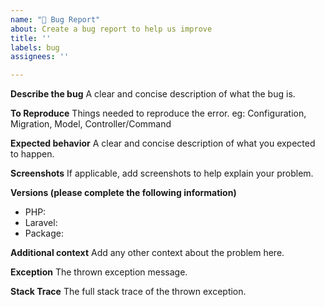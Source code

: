 ```yaml
---
name: "🐛 Bug Report"
about: Create a bug report to help us improve
title: ''
labels: bug
assignees: ''

---
```


**Describe the bug**
A clear and concise description of what the bug is.

**To Reproduce**
Things needed to reproduce the error.
eg: Configuration, Migration, Model, Controller/Command

**Expected behavior**
A clear and concise description of what you expected to happen.

**Screenshots**
If applicable, add screenshots to help explain your problem.

**Versions (please complete the following information)**
- PHP:
- Laravel:
- Package:

**Additional context**
Add any other context about the problem here.

**Exception**
The thrown exception message.

**Stack Trace**
The full stack trace of the thrown exception.

